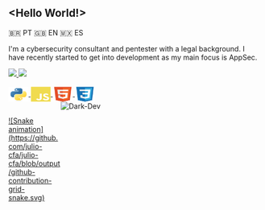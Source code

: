## <Hello World!>

🇧🇷 PT
🇬🇧 EN
🇲🇽 ES

I'm a cybersecurity consultant and pentester with a legal background. I have recently started to get into development as my main focus is AppSec.

 <a href="https://github.com/julio-cfa">
  <img height="172em" src="https://github-readme-stats.vercel.app/api?username=julio-cfa&show_icons=true&theme=dark&include_all_commits=true&count_private=true"/>
  <img height="172em" src="https://github-readme-stats.vercel.app/api/top-langs/?username=julio-cfa&layout=compact&langs_count=7&theme=dark"/>
</div>
<div style="display: inline_block"><br>
  <img align="center" alt="Rafa-Python" height="30" width="40" src="https://raw.githubusercontent.com/devicons/devicon/master/icons/python/python-original.svg">
  <img align="center" alt="Rafa-Js" height="30" width="40" src="https://raw.githubusercontent.com/devicons/devicon/master/icons/javascript/javascript-plain.svg">
  <img align="center" alt="Rafa-HTML" height="30" width="40" src="https://raw.githubusercontent.com/devicons/devicon/master/icons/html5/html5-original.svg">
  <img align="center" alt="Rafa-CSS" height="30" width="40" src="https://raw.githubusercontent.com/devicons/devicon/master/icons/css3/css3-original.svg">

  <!-- <img align="right" height="250px" width="250px" alt="Rafa-yoda" src="https://media0.giphy.com/media/L8K62iTDkzGX6/giphy.gif"> -->
  <img align="right" height="300px" width="400px" alt="Dark-Dev" src="https://cdn.dribbble.com/users/2131993/screenshots/4948736/thoughtworks-gif_dribbble.gif">
 </div>

 ##
 
 <div>
   ![Snake animation](https://github.com/julio-cfa/julio-cfa/blob/output/github-contribution-grid-snake.svg)
 </div>

